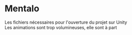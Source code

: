 # Mentalo

Les fichiers nécessaires pour l'ouverture du projet sur Unity  
Les animations sont trop volumineuses, elle sont à part
